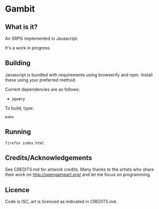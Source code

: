 Gambit
======

What is it?
-----------

An SRPG implemented in Javascript.

It's a work in progress.

Building
--------

Javascript is bundled with requirements using browserify and npm.  Install these using your preferred method.

Current dependencies are as follows:

- jquery

To build, type:

    make

Running
-------

    firefox index.html

Credits/Acknowledgements
------------------------

See CREDITS.md for artwork credits.  Many thanks to the artists who share their work on http://opengameart.org/ and let me focus on programming.

Licence
-------

Code is ISC, art is licenced as indicated in CREDITS.md.
